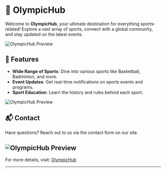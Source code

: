 

# **🏅 OlympicHub**

Welcome to **OlympicHub**, your ultimate destination for everything sports-related! Explore a vast array of sports, connect with a global community, and stay updated on the latest events.

![OlympicHub Preview](https://i.imgur.com/xB9ELiN.png)


## 🌟 **Features**
- **Wide Range of Sports**: Dive into various sports like Basketball, Badminton, and more.
- **Event Updates**: Get real-time notifications on sports events and programs.
- **Sport Education**: Learn the history and rules behind each sport.


![OlympicHub Preview](https://i.imgur.com/II7sswK.png)

## 📬 **Contact**
Have questions? Reach out to us via the contact form on our site.

![OlympicHub Preview](https://i.imgur.com/RwrJzD1.png)
---

For more details, visit: [OlympicHub](https://olympichub.github.io/)

--- 
